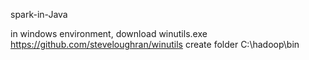 spark-in-Java

in windows environment, download winutils.exe
https://github.com/steveloughran/winutils
create folder C:\hadoop\bin

